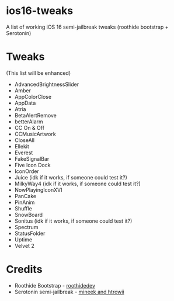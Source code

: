 # ios16-tweaks
A list of working iOS 16 semi-jailbreak tweaks (roothide bootstrap + Serotonin)
# Tweaks
(This list will be enhanced)
- AdvancedBrightnessSlider
- Amber
- AppColorClose
- AppData
- Atria
- BetaAlertRemove
- betterAlarm
- CC On & Off
- CCMusicArtwork
- CloseAll
- Ellekit
- Everest
- FakeSignalBar
- Five Icon Dock
- IconOrder
- Juice (idk if it works, if someone could test it?)
- MilkyWay4 (idk if it works, if someone could test it?)
- NowPlayingIconXVI
- PanCake
- PinAnim
- Shuffle
- SnowBoard
- Sonitus (idk if it works, if someone could test it?)
- Spectrum
- StatusFolder
- Uptime
- Velvet 2
# Credits
- Roothide Bootstrap - [roothidedev](https://github.com/roothide/Bootstrap)
- Serotonin semi-jailbreak - [mineek and htrowii](https://github.com/mineek/Serotonin)
